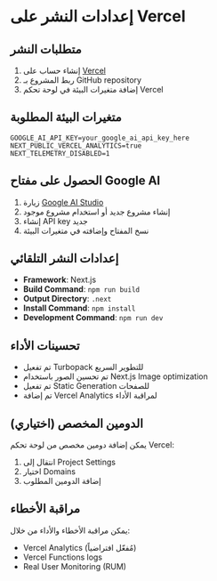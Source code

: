 # إعدادات النشر على Vercel

## متطلبات النشر
1. إنشاء حساب على [Vercel](https://vercel.com)
2. ربط المشروع بـ GitHub repository
3. إضافة متغيرات البيئة في لوحة تحكم Vercel

## متغيرات البيئة المطلوبة
```
GOOGLE_AI_API_KEY=your_google_ai_api_key_here
NEXT_PUBLIC_VERCEL_ANALYTICS=true
NEXT_TELEMETRY_DISABLED=1
```

## الحصول على مفتاح Google AI
1. زيارة [Google AI Studio](https://aistudio.google.com/app/apikey)
2. إنشاء مشروع جديد أو استخدام مشروع موجود
3. إنشاء API key جديد
4. نسخ المفتاح وإضافته في متغيرات البيئة

## إعدادات النشر التلقائي
- **Framework**: Next.js
- **Build Command**: `npm run build`
- **Output Directory**: `.next`
- **Install Command**: `npm install`
- **Development Command**: `npm run dev`

## تحسينات الأداء
- تم تفعيل Turbopack للتطوير السريع
- تم تحسين الصور باستخدام Next.js Image optimization
- تم تفعيل Static Generation للصفحات
- تم إضافة Vercel Analytics لمراقبة الأداء

## الدومين المخصص (اختياري)
يمكن إضافة دومين مخصص من لوحة تحكم Vercel:
1. انتقال إلى Project Settings
2. اختيار Domains
3. إضافة الدومين المطلوب

## مراقبة الأخطاء
يمكن مراقبة الأخطاء والأداء من خلال:
- Vercel Analytics (مُفعّل افتراضياً)
- Vercel Functions logs
- Real User Monitoring (RUM)